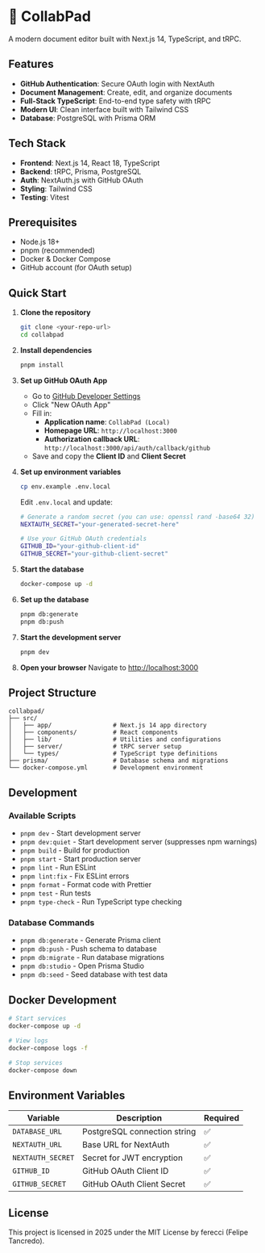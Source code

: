 # 📝 CollabPad

A modern document editor built with Next.js 14, TypeScript, and tRPC.

## Features

- **GitHub Authentication**: Secure OAuth login with NextAuth
- **Document Management**: Create, edit, and organize documents
- **Full-Stack TypeScript**: End-to-end type safety with tRPC
- **Modern UI**: Clean interface built with Tailwind CSS
- **Database**: PostgreSQL with Prisma ORM

## Tech Stack

- **Frontend**: Next.js 14, React 18, TypeScript
- **Backend**: tRPC, Prisma, PostgreSQL
- **Auth**: NextAuth.js with GitHub OAuth
- **Styling**: Tailwind CSS
- **Testing**: Vitest

## Prerequisites

- Node.js 18+
- pnpm (recommended)
- Docker & Docker Compose
- GitHub account (for OAuth setup)

## Quick Start

1. **Clone the repository**

   ```bash
   git clone <your-repo-url>
   cd collabpad
   ```

2. **Install dependencies**

   ```bash
   pnpm install
   ```

3. **Set up GitHub OAuth App**
   - Go to [GitHub Developer Settings](https://github.com/settings/developers)
   - Click "New OAuth App"
   - Fill in:
     - **Application name**: `CollabPad (Local)`
     - **Homepage URL**: `http://localhost:3000`
     - **Authorization callback URL**: `http://localhost:3000/api/auth/callback/github`
   - Save and copy the **Client ID** and **Client Secret**

4. **Set up environment variables**

   ```bash
   cp env.example .env.local
   ```

   Edit `.env.local` and update:

   ```bash
   # Generate a random secret (you can use: openssl rand -base64 32)
   NEXTAUTH_SECRET="your-generated-secret-here"

   # Use your GitHub OAuth credentials
   GITHUB_ID="your-github-client-id"
   GITHUB_SECRET="your-github-client-secret"
   ```

5. **Start the database**

   ```bash
   docker-compose up -d
   ```

6. **Set up the database**

   ```bash
   pnpm db:generate
   pnpm db:push
   ```

7. **Start the development server**

   ```bash
   pnpm dev
   ```

8. **Open your browser**
   Navigate to [http://localhost:3000](http://localhost:3000)

## Project Structure

```
collabpad/
├── src/
│   ├── app/                 # Next.js 14 app directory
│   ├── components/          # React components
│   ├── lib/                 # Utilities and configurations
│   ├── server/              # tRPC server setup
│   └── types/               # TypeScript type definitions
├── prisma/                  # Database schema and migrations
└── docker-compose.yml       # Development environment
```

## Development

### Available Scripts

- `pnpm dev` - Start development server
- `pnpm dev:quiet` - Start development server (suppresses npm warnings)
- `pnpm build` - Build for production
- `pnpm start` - Start production server
- `pnpm lint` - Run ESLint
- `pnpm lint:fix` - Fix ESLint errors
- `pnpm format` - Format code with Prettier
- `pnpm test` - Run tests
- `pnpm type-check` - Run TypeScript type checking

### Database Commands

- `pnpm db:generate` - Generate Prisma client
- `pnpm db:push` - Push schema to database
- `pnpm db:migrate` - Run database migrations
- `pnpm db:studio` - Open Prisma Studio
- `pnpm db:seed` - Seed database with test data

## Docker Development

```bash
# Start services
docker-compose up -d

# View logs
docker-compose logs -f

# Stop services
docker-compose down
```

## Environment Variables

| Variable          | Description                  | Required |
| ----------------- | ---------------------------- | -------- |
| `DATABASE_URL`    | PostgreSQL connection string | ✅       |
| `NEXTAUTH_URL`    | Base URL for NextAuth        | ✅       |
| `NEXTAUTH_SECRET` | Secret for JWT encryption    | ✅       |
| `GITHUB_ID`       | GitHub OAuth Client ID       | ✅       |
| `GITHUB_SECRET`   | GitHub OAuth Client Secret   | ✅       |

## License

This project is licensed in 2025 under the MIT License by ferecci (Felipe Tancredo).
